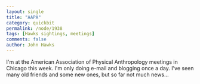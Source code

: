 ```yaml
---
layout: single 
title: "AAPA" 
category: quickbit
permalink: /node/1938
tags: [Hawks sightings, meetings] 
comments: false 
author: John Hawks 
---
```


I'm at the American Association of Physical Anthropology meetings in Chicago this week. I'm only doing e-mail and blogging once a day. I've seen many old friends and some new ones, but so far not much news...

